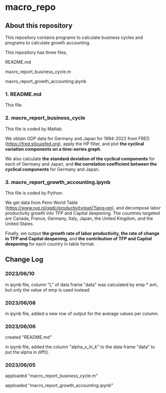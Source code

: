 # macro_repo

## About this repository
This repository contains programs to calculate business cycles and programs to calculate growth accounting.

This repository has three files,

README.md

macro_report_business_cycle.m

macro_report_growth_accounting.ipynb

### 1. README.md
This file.

### 2. macro_report_business_cycle
This file is coded by Matlab.

We obtain GDP data for Germany and Japan for 1994-2022 from FRED (https://fred.stlouisfed.org), apply the HP filter, and plot **the cyclical variation components on a time-series graph**.

We also calculate **the standard deviation of the cyclical components** for each of Germany and Japan, and **the correlation coefficient between the cyclical components** for Germany and Japan.


### 3. macro_report_growth_accounting.ipynb
This file is coded by Python.

We get data from Penn World Table (https://www.rug.nl/ggdc/productivity/pwt/?lang=en), and decompose labor productivity growth into TFP and Capital deepening. The countries targeted are Canada, France, Germany, Italy, Japan, the United Kingdom, and the United States.

Finally, we output **the growth rate of labor productivity, the rate of change in TFP and Capital deepening**, and **the contribution of TFP and Capital deepening** for each country in table format.


## Change Log

### 2023/06/10
in ipynb file, column "L" of data frame "data" was calculated by emp * avh, but only the value of emp is used instead.

### 2023/06/08
in ipynb file, added a new row of output for the average values per column.

### 2023/06/06
created "README.md"

in ipynb file, added the column "alpha_x_ln_k" to the data frame "data" to put the alpha in diff().

### 2023/06/05
apploaded "macro_report_business_cycle.m"

apploaded "macro_report_growth_accounting.ipynb"